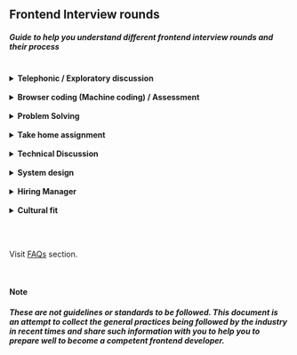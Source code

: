 ## Frontend Interview rounds

##### Guide to help you understand different frontend interview rounds and their process

<br>

<details>
  <summary><strong>Telephonic / Exploratory discussion</strong></summary>

  <br>
  
  - takes from 20 mins to a maximum of 60 mins
  - used to assess eligibility/fitment of the candidate for the role
  - can be technical or a mix of technical & non-technical questions

  Notes:

  - Telephonic discussion evaluates the candidate using a set of technical questions
  - Exploratory discussion evaluates the candidate using technical/non-technical discussion

  Tips:

  - Brush your knowledge of the technologies and frameworks used in your projects and the skills expected
  - Learn about the company and go through the job description very well
</details>

<br>

<details>
  <summary><strong>Browser coding (Machine coding) / Assessment</strong></summary>

  <br>
  
  - takes around 60 mins to a maximum of 120 mins
  - used to assess core frontend skills or tech stack knowledge of the candidate
  - purely technical round focused on frontend skills

  Notes:

  - Browser coding expects you to build or solve mini frontend projects or feature
  - Browser coding round allows you to access internet to search code syntaxes
  - Assessment can be a quiz or set of problems to solve (may involve both frontend & problem solving)

  Tips:

  - Practice HTML, CSS, JS and DOM mainpulations very well
  - Browser coding problem can be asked to solve using pure HTML + CSS + JS or with a framework
</details>

<br>

<details>
  <summary><strong>Problem Solving</strong></summary>

  <br>
  
  - takes around 30 mins to a maximum of 60 mins
  - used to assess the analytical and problem-solving skills of the candidate
  - purely technical round involving problem solving & DSA, but may not focus much on frontend skills

  Note:

  - expects you to understand the problem, get requirements clear, and come up with an optimized solution
  - generally asked to live coding using google docs or code editor
  - rather than final output and syntaxes, approach and methodologies are focused more
  
  Tips:

  - Practice various problems/DSA very well, by going through relevant materials before the interview
  - Ask questions to clarify your understanding. Clarify all your doubts with the interviewer before solving
  - Explain your approach to the interviewer and then proceed to solve the problem
  - It should not be an issue if you are not able to come up with an optimized solution in the first go
  - Think out loud while solving the problem and share your thought process
</details>

<br>

<details>
  <summary><strong>Take home assignment</strong></summary>

  <br>
  
  - takes from 1 day to 1 week
  - used to assess the capability of the candidate to work on real-time web application
  - purely technical challenge which requires project setup knowledge from scratch

  Note:

  - will not be included if machine coding round is already conducted/planned
  
  Tips:

  - Prepare well on one of the frontend frameworks like React, Angular, Vue
  - Also cover different aspects of the project such as:
    - Project Setup
    - Repo setup
    - Unit testing
    - Deployment etc.
</details>

<br>

<details>
  <summary><strong>Technical Discussion</strong></summary>

  <br>
  
  - takes around 40 mins to 60 mins
  - used to assess the technical strength of the candidate
  - is a purely technical round focused on frontend fundamentals and libraries/tools/frameworks

  Notes:

  - won't be restricted to scripted questions and can include anything technical
  - multiple technical discussions can be scheduled depending on the requirements
  - generally involves live coding with execution over screen sharing
</details>

<br>

<details>
  <summary><strong>System design</strong></summary>

  <br>
  
  - takes around 40 mins to 60 mins
  - used to assess the understanding & knowledge of the candidate w.r.t product architecture & design
  - purely technical round, focused on functional & non-functional aspects

  Notes:

  - won't be restricted only to frontend but can also involve engineering, UX, design thinking, etc.
  - expects to explain the interaction and integration between different components/layers of the system
  - will not be included for SDE1 role generally
</details>

<br>

<details>
  <summary><strong>Hiring Manager</strong></summary>

  <br>
  
  - takes around 30 mins to 60 mins
  - used to evaluate if the candidate is fit the team they are hiring for
  - mix of technical and non-technical round, and also may involve puzzles
  - in many companies this is merged with cultural fit as a single interview
  
  Notes:

  - expects the candidate to answer on the experiences and previous projects
  - usually conducted by the hiring manager or higher management roles

  Tips:

  - Prepare and make notes of the projects you have worked on so far
</details>

<br>

<details>
  <summary><strong>Cultural fit</strong></summary>

  <br>
  
  - takes around 30 mins to 60 mins
  - used to evaluate if the candidate is fit for the company and culture
  - generally a non-technical discussion
  
  Notes:

  - expects the candidate to answer different scenarios based on the experience
  - usually conducted by the higher management roles or non tech person

  Tips:

  - Follow the [STAR](https://www.thebalancecareers.com/what-is-the-star-interview-response-technique-2061629) approach to answer scenario-based questions
</details>

<br><br>

Visit [FAQs](./faq.md) section.

<br>

#### Note

##### These are not guidelines or standards to be followed. This document is an attempt to collect the general practices being followed by the industry in recent times and share such information with you to help you to prepare well to become a competent frontend developer.
